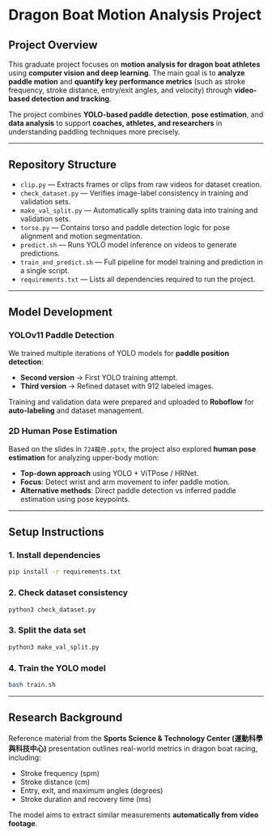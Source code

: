 # Dragon Boat Motion Analysis Project

## Project Overview

This graduate project focuses on **motion analysis for dragon boat athletes** using **computer vision and deep learning**. The main goal is to **analyze paddle motion** and **quantify key performance metrics** (such as stroke frequency, stroke distance, entry/exit angles, and velocity) through **video-based detection and tracking**.

The project combines **YOLO-based paddle detection**, **pose estimation**, and **data analysis** to support **coaches, athletes, and researchers** in understanding paddling techniques more precisely.

---

## Repository Structure

* `clip.py` — Extracts frames or clips from raw videos for dataset creation.
* `check_dataset.py` — Verifies image-label consistency in training and validation sets.
* `make_val_split.py` — Automatically splits training data into training and validation sets.
* `torso.py` — Contains torso and paddle detection logic for pose alignment and motion segmentation.
* `predict.sh` — Runs YOLO model inference on videos to generate predictions.
* `train_and_predict.sh` — Full pipeline for model training and prediction in a single script.
* `requirements.txt` — Lists all dependencies required to run the project.

---

## Model Development

### YOLOv11 Paddle Detection

We trained multiple iterations of YOLO models for **paddle position detection**:

* **Second version** → First YOLO training attempt.
* **Third version** → Refined dataset with 912 labeled images.

Training and validation data were prepared and uploaded to **Roboflow** for **auto-labeling** and dataset management.

### 2D Human Pose Estimation

Based on the slides in `724龍舟.pptx`, the project also explored **human pose estimation** for analyzing upper-body motion:

* **Top-down approach** using YOLO + ViTPose / HRNet.
* **Focus**: Detect wrist and arm movement to infer paddle motion.
* **Alternative methods**: Direct paddle detection vs inferred paddle estimation using pose keypoints.

---

## Setup Instructions

### 1. Install dependencies

```bash
pip install -r requirements.txt
```

### 2. Check dataset consistency

```bash
python3 check_dataset.py
```

### 3. Split the data set

```bash
python3 make_val_split.py
```

### 4. Train the YOLO model

```bash
bash train.sh
```

---

## Research Background

Reference material from the **Sports Science & Technology Center (運動科學與科技中心)** presentation outlines real-world metrics in dragon boat racing, including:

* Stroke frequency (spm)
* Stroke distance (cm)
* Entry, exit, and maximum angles (degrees)
* Stroke duration and recovery time (ms)

The model aims to extract similar measurements **automatically from video footage**.
